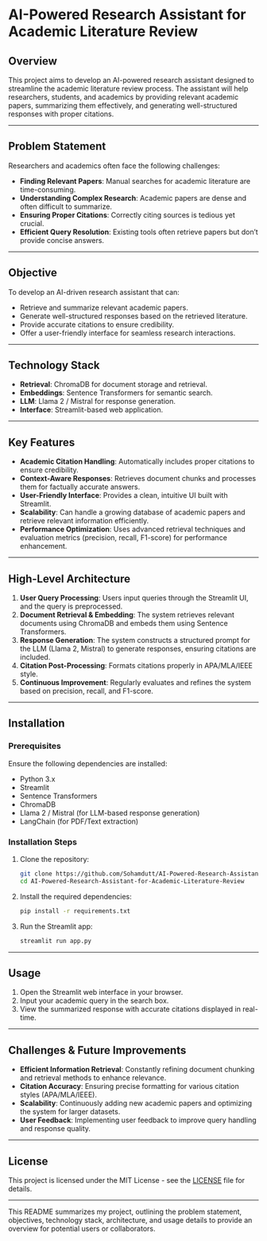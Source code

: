 # AI-Powered Research Assistant for Academic Literature Review

## Overview

This project aims to develop an AI-powered research assistant designed to streamline the academic literature review process. The assistant will help researchers, students, and academics by providing relevant academic papers, summarizing them effectively, and generating well-structured responses with proper citations.

---

## Problem Statement

Researchers and academics often face the following challenges:

- **Finding Relevant Papers**: Manual searches for academic literature are time-consuming.
- **Understanding Complex Research**: Academic papers are dense and often difficult to summarize.
- **Ensuring Proper Citations**: Correctly citing sources is tedious yet crucial.
- **Efficient Query Resolution**: Existing tools often retrieve papers but don’t provide concise answers.

---

## Objective

To develop an AI-driven research assistant that can:

- Retrieve and summarize relevant academic papers.
- Generate well-structured responses based on the retrieved literature.
- Provide accurate citations to ensure credibility.
- Offer a user-friendly interface for seamless research interactions.

---

## Technology Stack

- **Retrieval**: ChromaDB for document storage and retrieval.
- **Embeddings**: Sentence Transformers for semantic search.
- **LLM**: Llama 2 / Mistral for response generation.
- **Interface**: Streamlit-based web application.

---

## Key Features

- **Academic Citation Handling**: Automatically includes proper citations to ensure credibility.
- **Context-Aware Responses**: Retrieves document chunks and processes them for factually accurate answers.
- **User-Friendly Interface**: Provides a clean, intuitive UI built with Streamlit.
- **Scalability**: Can handle a growing database of academic papers and retrieve relevant information efficiently.
- **Performance Optimization**: Uses advanced retrieval techniques and evaluation metrics (precision, recall, F1-score) for performance enhancement.

---

## High-Level Architecture

1. **User Query Processing**: Users input queries through the Streamlit UI, and the query is preprocessed.
2. **Document Retrieval & Embedding**: The system retrieves relevant documents using ChromaDB and embeds them using Sentence Transformers.
3. **Response Generation**: The system constructs a structured prompt for the LLM (Llama 2, Mistral) to generate responses, ensuring citations are included.
4. **Citation Post-Processing**: Formats citations properly in APA/MLA/IEEE style.
5. **Continuous Improvement**: Regularly evaluates and refines the system based on precision, recall, and F1-score.

---

## Installation

### Prerequisites

Ensure the following dependencies are installed:

- Python 3.x
- Streamlit
- Sentence Transformers
- ChromaDB
- Llama 2 / Mistral (for LLM-based response generation)
- LangChain (for PDF/Text extraction)

### Installation Steps

1. Clone the repository:
    ```bash
    git clone https://github.com/Sohamdutt/AI-Powered-Research-Assistant-for-Academic-Literature-Review.git
    cd AI-Powered-Research-Assistant-for-Academic-Literature-Review
    ```

2. Install the required dependencies:
    ```bash
    pip install -r requirements.txt
    ```

3. Run the Streamlit app:
    ```bash
    streamlit run app.py
    ```

---

## Usage

1. Open the Streamlit web interface in your browser.
2. Input your academic query in the search box.
3. View the summarized response with accurate citations displayed in real-time.

---

## Challenges & Future Improvements

- **Efficient Information Retrieval**: Constantly refining document chunking and retrieval methods to enhance relevance.
- **Citation Accuracy**: Ensuring precise formatting for various citation styles (APA/MLA/IEEE).
- **Scalability**: Continuously adding new academic papers and optimizing the system for larger datasets.
- **User Feedback**: Implementing user feedback to improve query handling and response quality.

---

## License

This project is licensed under the MIT License - see the [LICENSE](LICENSE) file for details.

---

This README summarizes my project, outlining the problem statement, objectives, technology stack, architecture, and usage details to provide an overview for potential users or collaborators.
